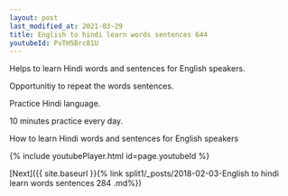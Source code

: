 ```yaml
---
layout: post
last_modified_at: 2021-03-29
title: English to hindi learn words sentences 644 
youtubeId: PvTH5Brc81U
---
```

 
 
Helps to learn Hindi words and sentences for English speakers.

Opportunitiy to repeat the words sentences. 

Practice Hindi language. 
 
10 minutes practice every day. 
 
How to learn Hindi words and sentences for English speakers 
 
{% include youtubePlayer.html id=page.youtubeId %}
 
 
[Next]({{ site.baseurl }}{% link  split1/_posts/2018-02-03-English to hindi learn words sentences 284 .md%})
 
